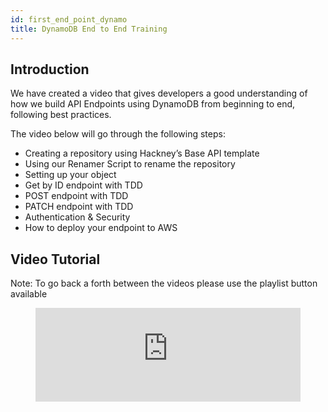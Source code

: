 ```yaml
---
id: first_end_point_dynamo
title: DynamoDB End to End Training
---
```

## Introduction

We have created a video that gives developers a good understanding of how we build API Endpoints using DynamoDB from beginning to end, following best practices. 

The video below will go through the following steps:

- Creating a repository using Hackney’s Base API template
- Using our Renamer Script to rename the repository
- Setting up your object
- Get by ID endpoint with TDD
- POST endpoint with TDD
- PATCH endpoint with TDD
- Authentication & Security
- How to deploy your endpoint to AWS

##  Video Tutorial
Note: To go back a forth between the videos please use the playlist button available
<figure class="video-container">
  <iframe width="100%" src="https://www.youtube.com/embed/videoseries?list=PL1mVZlA7eC8SviOMxwqErxi9sF8FXwFSj" title="YouTube video player" frameborder="0" allow="accelerometer; autoplay; clipboard-write; encrypted-media; gyroscope; picture-in-picture" allowfullscreen></iframe>
</figure>
